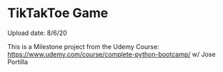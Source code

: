 # TikTakToe Game 

Upload date: 8/6/20

This is a Milestone project from the Udemy Course: https://www.udemy.com/course/complete-python-bootcamp/ w/ Jose Portilla

